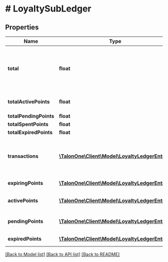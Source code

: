 # # LoyaltySubLedger

## Properties

Name | Type | Description | Notes
------------ | ------------- | ------------- | -------------
**total** | **float** | ⚠️ Deprecated: Please use &#39;totalActivePoints&#39; property instead. Current Balance of Loyalty Program&#39;s ledger. | 
**totalActivePoints** | **float** | Current Balance of Loyalty Program&#39;s ledger. | 
**totalPendingPoints** | **float** |  | 
**totalSpentPoints** | **float** |  | 
**totalExpiredPoints** | **float** |  | 
**transactions** | [**\TalonOne\Client\Model\LoyaltyLedgerEntry[]**](LoyaltyLedgerEntry.md) | List of all events that have happened such as additions, subtractions and expiries | [optional] 
**expiringPoints** | [**\TalonOne\Client\Model\LoyaltyLedgerEntry[]**](LoyaltyLedgerEntry.md) | List of all points that will expire | [optional] 
**activePoints** | [**\TalonOne\Client\Model\LoyaltyLedgerEntry[]**](LoyaltyLedgerEntry.md) | List of all currently active points | [optional] 
**pendingPoints** | [**\TalonOne\Client\Model\LoyaltyLedgerEntry[]**](LoyaltyLedgerEntry.md) | List of all points pending activation | [optional] 
**expiredPoints** | [**\TalonOne\Client\Model\LoyaltyLedgerEntry[]**](LoyaltyLedgerEntry.md) | List of expired points | [optional] 

[[Back to Model list]](../../README.md#documentation-for-models) [[Back to API list]](../../README.md#documentation-for-api-endpoints) [[Back to README]](../../README.md)


